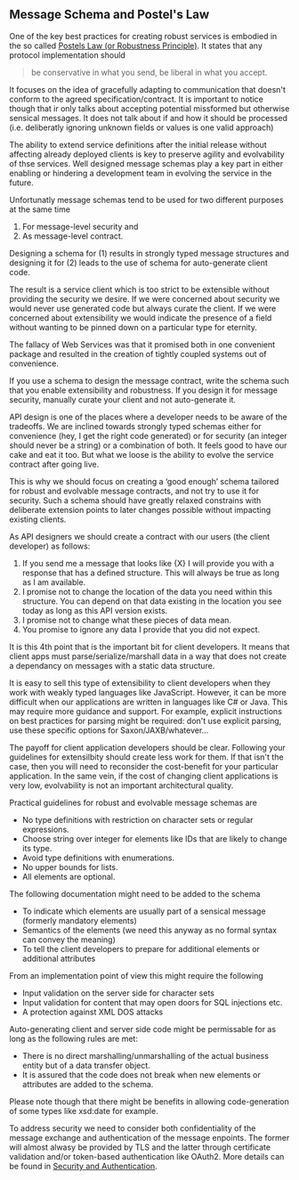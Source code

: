 ## Message Schema and Postel's Law

One of the key best practices for creating robust services is embodied in the so called [Postels Law (or Robustness Principle)](https://en.wikipedia.org/wiki/Robustness_principle). It states that any protocol implementation should

> be conservative in what you send, be liberal in what you accept.

It focuses on the idea of gracefully adapting to communication that doesn't conform to the agreed specification/contract. It is important to notice though that ir only talks about accepting potential missformed but otherwise sensical messages. It does not talk about if and how it should be processed (i.e. deliberatly ignoring unknown fields or values is one valid approach)

The ability to extend service definitions after the initial release without affecting already deployed clients is key to preserve agility and evolvability of thse services. Well designed message schemas play a key part in either enabling or hindering a development team in evolving the service in the future. 

Unfortunatly message schemas tend to be used for two different purposes at the same time

1. For message-level security and 
2. As message-level contract. 

Designing a schema for (1) results in strongly typed message structures and designing it for (2) leads to the use of schema for auto-generate client code.

The result is a service client  which is too strict to be extensible without providing  the security we desire. If we were concerned about security we would never use generated code but always curate the client. If we were  concerned about extensibility we would indicate the presence of a field without wanting to be pinned down on a particular type for eternity.

The fallacy of  Web Services was that it promised  both in one convenient package and resulted in the creation of tightly coupled systems out of convenience.

If you use a schema to design the message contract, write the schema such that you enable extensibility and robustness. If you design it for message security, manually curate your client and not auto-generate it. 

API design is one of the places where a developer needs to be aware of the tradeoffs. We are inclined towards strongly typed schemas either for convenience (hey, I get the right code generated) or for security (an integer should never be a string) or a combination of both. It feels good to have our cake and eat it too. But what we loose is the ability to evolve the service contract after going live. 

This is why we should focus on creating a ‘good enough’ schema tailored for robust and evolvable message contracts, and not try to use it for security. Such a schema should have greatly relaxed constrains with deliberate extension points to later changes possible without impacting existing clients.

As API designers we should create a contract with our users (the client developer) as follows:

1.  If you send me a message that looks like {X} I will provide you with a response that has a defined structure.  This will always be true as long as I am available.
2.  I promise not to change the location of the data you need within this structure.  You can depend on that data existing in the location you see today as long as this API version exists.
3.  I promise not to change what these pieces of data mean.  
4.  You promise to ignore any data I provide that you did not expect.

It is this 4th point that is the important bit for client developers.  It means that client apps must parse/serialize/marshall data in a way that does not create a dependancy on messages with a static data structure.

It is easy to sell this type of extensibility to client developers when they work with weakly typed languages like JavaScript.  However, it can be more difficult when our applications are written in languages like C# or Java.  This may require more guidance and support.  For example, explicit instructions on best practices for parsing might be required: don't use explicit parsing, use these specific options for Saxon/JAXB/whatever...

The payoff for client application developers should be clear. Following your guidelines for extensilbity should create less work for them. If that isn't the case, then you will need to reconsider the cost-benefit for your particular application.  In the same vein, if the cost of changing client applications is very low, evolvability is not an important architectural quality.

Practical guidelines for robust and evolvable message schemas are

* No type definitions with restriction on character sets or regular expressions.
* Choose string over integer for elements like IDs that are likely to change its type.
* Avoid type definitions with enumerations.
* No upper bounds for lists.
* All elements are optional.

The following documentation might need to be added to the schema 

* To indicate which elements are usually part of a sensical message (formerly mandatory elements)
* Semantics of the elements (we need this anyway as no formal syntax can convey the meaning)
* To tell the client developers to prepare for additional elements or additional attributes
 
From an implementation point of view this might require the following

* Input validation on the server side for character sets
* Input validation for content that may open doors for SQL injections etc.
* A protection against XML DOS attacks
 
Auto-generating client and server side code might be permissable for as long as the following rules are met:

* There is no direct marshalling/unmarshalling of the actual business entity but of a data transfer object.
* It is assured that the code does not break when new elements or attributes are added to the schema.

Please note though that there might be benefits in allowing code-generation of some types like xsd:date for example.

To address security we need to consider both confidentiality of the message exchange and authentication of the message enpoints. The former will almost alwasy be provided by TLS and the latter through certificate validation and/or token-based authentication like OAuth2. More details can be found in [Security and Authentication](security-and-authentication.md).
